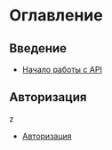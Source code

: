 # Оглавление

## Введение

* [Начало работы с API](README.md)

## Авторизация
z
* [Авторизация](methods.md)

